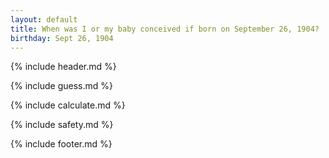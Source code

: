 ```yaml
---
layout: default
title: When was I or my baby conceived if born on September 26, 1904?
birthday: Sept 26, 1904
---
```


{% include header.md %}

{% include guess.md %}

{% include calculate.md %}

{% include safety.md %}

{% include footer.md %}



